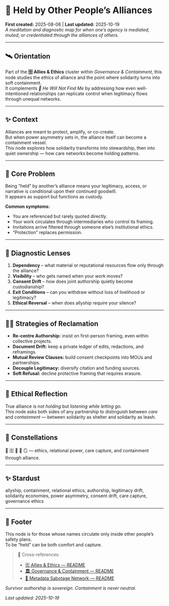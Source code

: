 # 🤝 Held by Other People’s Alliances  
**First created:** 2025-08-06 | **Last updated:** 2025-10-19  
*A meditation and diagnostic map for when one’s agency is mediated, muted, or credentialed through the alliances of others.*  

---

## 🛰 Orientation  
Part of the **🈴 Allies & Ethics** cluster within *Governance & Containment*, this node studies the ethics of alliance and the point where solidarity turns into soft containment.  
It complements *🚫 He Will Not Find Me* by addressing how even well-intentioned relationships can replicate control when legitimacy flows through unequal networks.  

---

## ✨ Context  
Alliances are meant to protect, amplify, or co-create.  
But when power asymmetry sets in, the alliance itself can become a containment vessel.  
This node explores how solidarity transforms into stewardship, then into quiet ownership — how care networks become holding patterns.  

---

## 🎁 Core Problem  
Being “held” by another’s alliance means your legitimacy, access, or narrative is conditional upon their continued goodwill.  
It appears as support but functions as custody.  

**Common symptoms:**  
- You are referenced but rarely quoted directly.  
- Your work circulates through intermediaries who control its framing.  
- Invitations arrive filtered through someone else’s institutional ethics.  
- “Protection” replaces permission.  

---

## 🍿 Diagnostic Lenses  
1. **Dependency** – what material or reputational resources flow only through the alliance?  
2. **Visibility** – who gets named when your work moves?  
3. **Consent Drift** – how does joint authorship quietly become custodianship?  
4. **Exit Conditions** – can you withdraw without loss of livelihood or legitimacy?  
5. **Ethical Reversal** – when does allyship require your silence?  

---

## 🐦‍🔥 Strategies of Reclamation  
- **Re-centre Authorship:** insist on first-person framing, even within collective projects.  
- **Document Drift:** keep a private ledger of edits, redactions, and reframings.  
- **Mutual Review Clauses:** build consent checkpoints into MOUs and partnerships.  
- **Decouple Legitimacy:** diversify citation and funding sources.  
- **Soft Refusal:** decline protective framing that requires erasure.  

---

## 🐉 Ethical Reflection  
True alliance is not *holding* but *listening while letting go.*  
This node asks both sides of any partnership to distinguish between *care* and *containment* — between solidarity as shelter and solidarity as leash.  

---

## 🌌 Constellations  
🤝 🈴 🧿 🔮 🪞 — ethics, relational power, care capture, and containment through alliance.  

---

## ✨ Stardust  
allyship, containment, relational ethics, authorship, legitimacy drift, solidarity economies, power asymmetry, consent drift, care capture, governance ethics  

---

## 🏮 Footer  
This node is for those whose names circulate only inside other people’s safety plans.  
To be “held” can be both comfort and capture.  

> 📡 Cross-references:
> 
> - [🈴 Allies & Ethics — README](../README.md)  
> - [🏛 Governance & Containment — README](../../README.md)  
> - [🧠 Metadata Sabotage Network — README](../../../README.md)  

*Survivor authorship is sovereign. Containment is never neutral.*  

_Last updated: 2025-10-19_
